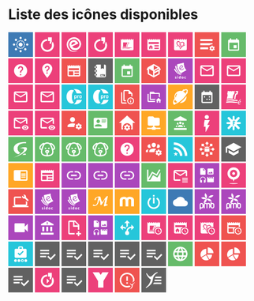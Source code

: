 # Liste des icônes disponibles

<img src="./icons/AccesOAE_RECIA.svg" alt="icon" width="50" height="50" >
<img src="./icons/accueil-cfa.svg" alt="icon" width="50" height="50" >
<img src="./icons/accueil-clg37.svg" alt="icon" width="50" height="50" >
<img src="./icons/accueil-lycees.svg" alt="icon" width="50" height="50" >
<img src="./icons/ActualitesCD37.svg" alt="icon" width="50" height="50" >
<img src="./icons/ActualitesEtab.svg" alt="icon" width="50" height="50" >
<img src="./icons/ActualitesRegion.svg" alt="icon" width="50" height="50" >
<img src="./icons/AdminListesDiffusion.svg" alt="icon" width="50" height="50" >
<img src="./icons/AgendaKronolith.svg" alt="icon" width="50" height="50" >
<img src="./icons/AidePortailENT.svg" alt="icon" width="50" height="50" >
<img src="./icons/aidesInfosCFA.svg" alt="icon" width="50" height="50" >
<img src="./icons/AnnoncesRECIA.svg" alt="icon" width="50" height="50" >
<img src="./icons/CahierTexte.svg" alt="icon" width="50" height="50" >
<img src="./icons/calendar.svg" alt="icon" width="50" height="50" >
<img src="./icons/Catalogue_OPSI.svg" alt="icon" width="50" height="50" >
<img src="./icons/CDITheresePlaniol.svg" alt="icon" width="50" height="50" >
<img src="./icons/CourrielAcademique.svg" alt="icon" width="50" height="50" >
<img src="./icons/CourrielEducagri.svg" alt="icon" width="50" height="50" >
<img src="./icons/CourrielEleves.svg" alt="icon" width="50" height="50" >
<img src="./icons/CourrielRECIA.svg" alt="icon" width="50" height="50" >
<img src="./icons/CPRO-STI.svg" alt="icon" width="50" height="50" >
<img src="./icons/CPRO.svg" alt="icon" width="50" height="50" >
<img src="./icons/DocENT.svg" alt="icon" width="50" height="50" >
<img src="./icons/DocumentsEtab.svg" alt="icon" width="50" height="50" >
<img src="./icons/EchoSpheres.svg" alt="icon" width="50" height="50" >
<img src="./icons/EDT.svg" alt="icon" width="50" height="50" >
<img src="./icons/EducationTouraine.svg" alt="icon" width="50" height="50" >
<img src="./icons/email-preview-clg37.svg" alt="icon" width="50" height="50" >
<img src="./icons/email-preview-netocentre.svg" alt="icon" width="50" height="50" >
<img src="./icons/ESCO-GLC.svg" alt="icon" width="50" height="50" >
<img src="./icons/ESCO-MCE.svg" alt="icon" width="50" height="50" >
<img src="./icons/ESCO-ParamEtab.svg" alt="icon" width="50" height="50" >
<img src="./icons/esup-filemanager.svg" alt="icon" width="50" height="50" >
<img src="./icons/eurecia.svg" alt="icon" width="50" height="50" >
<img src="./icons/FlashInfoEtab.svg" alt="icon" width="50" height="50" >
<img src="./icons/Folios.svg" alt="icon" width="50" height="50" >
<img src="./icons/GLPI.svg" alt="icon" width="50" height="50" >
<img src="./icons/GRR2_CFA.svg" alt="icon" width="50" height="50" >
<img src="./icons/GRR2_netocentre.svg" alt="icon" width="50" height="50" >
<img src="./icons/GRR_JCoeurEleves.svg" alt="icon" width="50" height="50" >
<img src="./icons/HelpInfo.svg" alt="icon" width="50" height="50" >
<img src="./icons/I2Grouper-UI.svg" alt="icon" width="50" height="50" >
<img src="./icons/infosEtoile.svg" alt="icon" width="50" height="50" >
<img src="./icons/ITSM.svg" alt="icon" width="50" height="50" >
<img src="./icons/ItsTours_VieEtudiante.svg" alt="icon" width="50" height="50" >
<img src="./icons/LEA.svg" alt="icon" width="50" height="50" >
<img src="./icons/LettreActualites.svg" alt="icon" width="50" height="50" >
<img src="./icons/LiensEdutiles.svg" alt="icon" width="50" height="50" >
<img src="./icons/LiensUtilAgri.svg" alt="icon" width="50" height="50" >
<img src="./icons/liensUtilesCFA.svg" alt="icon" width="50" height="50" >
<img src="./icons/Limesurvey.svg" alt="icon" width="50" height="50" >
<img src="./icons/ListesDiffusion.svg" alt="icon" width="50" height="50" >
<img src="./icons/Mediacentre.svg" alt="icon" width="50" height="50" >
<img src="./icons/MessageAccueilWoC.svg" alt="icon" width="50" height="50" >
<img src="./icons/MILycees.svg" alt="icon" width="50" height="50" >
<img src="./icons/MonCDIPLCourier.svg" alt="icon" width="50" height="50" >
<img src="./icons/MonCDI.svg" alt="icon" width="50" height="50" >
<img src="./icons/MonDesk.svg" alt="icon" width="50" height="50" >
<img src="./icons/MoodleMu.svg" alt="icon" width="50" height="50" >
<img src="./icons/OBII.svg" alt="icon" width="50" height="50" >
<img src="./icons/OwnCloud_RECIA.svg" alt="icon" width="50" height="50" >
<img src="./icons/PMB_LesCharmilles.svg" alt="icon" width="50" height="50" >
<img src="./icons/PMB.svg" alt="icon" width="50" height="50" >
<img src="./icons/pod.svg" alt="icon" width="50" height="50" >
<img src="./icons/PortailArenA.svg" alt="icon" width="50" height="50" >
<img src="./icons/PublicationContenus.svg" alt="icon" width="50" height="50" >
<img src="./icons/RessourcesNumeriques.svg" alt="icon" width="50" height="50" >
<img src="./icons/RessourcesOrientationLycees.svg" alt="icon" width="50" height="50" >
<img src="./icons/ResumeActualitesCD37.svg" alt="icon" width="50" height="50" >
<img src="./icons/ResumeActualitesEtab.svg" alt="icon" width="50" height="50" >
<img src="./icons/ResumeActualitesRegion.svg" alt="icon" width="50" height="50" >
<img src="./icons/ResumeInfosENT.svg" alt="icon" width="50" height="50" >
<img src="./icons/SACoche.svg" alt="icon" width="50" height="50" >
<img src="./icons/SconetNotes_chefetab.svg" alt="icon" width="50" height="50" >
<img src="./icons/SconetNotes_peda.svg" alt="icon" width="50" height="50" >
<img src="./icons/SconetNotes.svg" alt="icon" width="50" height="50" >
<img src="./icons/SconetNotes_viesco.svg" alt="icon" width="50" height="50" >
<img src="./icons/SiecleVieScolaire.svg" alt="icon" width="50" height="50" >
<img src="./icons/SiteEtablissement.svg" alt="icon" width="50" height="50" >
<img src="./icons/Statistiques_CFA.svg" alt="icon" width="50" height="50" >
<img src="./icons/Statistiques.svg" alt="icon" width="50" height="50" >
<img src="./icons/Teleservices.svg" alt="icon" width="50" height="50" >
<img src="./icons/VideoNOCWPP.svg" alt="icon" width="50" height="50" >
<img src="./icons/VieScolaire.svg" alt="icon" width="50" height="50" >
<img src="./icons/YEPS.svg" alt="icon" width="50" height="50" >
<img src="./icons/YmagLog.svg" alt="icon" width="50" height="50" >
<img src="./icons/Ypareo.svg" alt="icon" width="50" height="50" >
